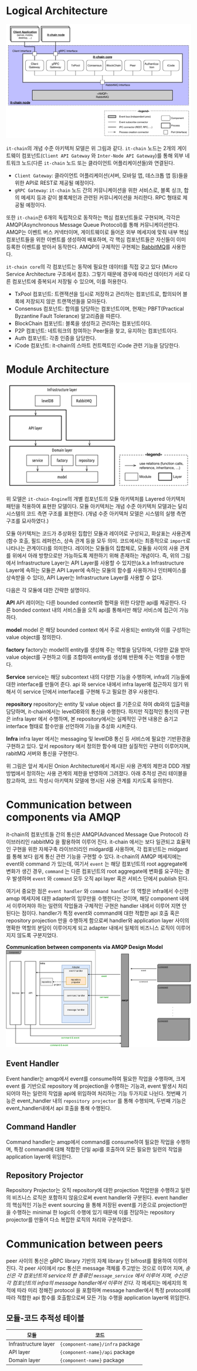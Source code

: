 # Logical Architecture

![](../images/it-chain-logical-view-architecture-r5.png)

`it-chain`의 개념 수준 아키텍처 모델은 위 그림과 같다. `it-chain` 노드는 2개의 게이트웨이 컴포넌트(`Client API Gateway` 와 `Inter-Node API Gateway`)를 통해 외부 네트워크 노드(다른 `it-chain` 노드 또는 클라이언트 어플리케이션들)와 연결된다.

* `Client Gateway`: 클라이언트 어플리케이션(서버, 모바일 앱, 데스크톱 앱 등)들을 위한 API로 REST로 제공될 예정이다.
* `gRPC Gateway`: `it-chain` 노드 간의 커뮤니케이션을 위한 서비스로, 블록 싱크, 합의 메세지 등과 같이 블록체인과 관련된 커뮤니케이션을 처리한다. RPC 형태로 제공될 예정이다.

또한 `it-chain`은 6개의 독립적으로 동작하는 핵심 컴포넌트들로 구현되며, 각각은 AMQP(Asynchronous Message Queue Protocol)를 통해 커뮤니케이션한다. AMQP는 이벤트 버스 커넥터이며, 게이트웨이로 들어온 외부 메세지에 맞춰 내부 핵심 컴포넌트들을 위한 이벤트를 생성하여 배포하며, 각 핵심 컴포넌트들은 자신들이 이미 등록한 이벤트를 받아서 동작한다. AMQP의 구체적인 구현체는 [RabbitMQ](https://www.rabbitmq.com)를 사용한다.

`it-chain core`의 각 컴포넌트는 동작에 필요한 데이터를 직접 갖고 있다 (Micro Service Architecture 구조에서 참조). 그렇기 때문에 경우에 따라선 데이터가 서로 다른 컴포넌트에 중복되서 저장될 수 있으며, 이를 허용한다.

* TxPool 컴포넌트: 트랜잭션을 임시로 저장하고 관리하는 컴포넌트로, 합의되어 블록에 저장되지 않은 트랜잭션들을 모아둔다.
* Consensus 컴포넌트: 합의를 담당하는 컴포넌트이며, 현재는 PBFT(Practical Byzantine Fault Tolerance) 알고리즘을 따른다.
* BlockChain 컴포넌트: 블록을 생성하고 관리하는 컴포넌트이다.
* P2P 컴포넌트: 네트워크의 참여하는 Peer들을 찾고, 유지하는 컴포넌트이다.
* Auth 컴포넌트: 각종 인증을 담당한다.
* iCode 컴포넌트: it-chain의 스마트 컨트랙트인 iCode 관련 기능을 담당한다.


# Module Architecture

![Module Architecture](../images/it-chain-module-view-architecture-r1.png)

위 모델은 `it-chain-Engine`의 개별 컴포넌트의 모듈 아키텍처를 Layered 아키텍처 패턴을 적용하여 표현한 모델이다. 모듈 아키텍처는 개념 수준 아키텍처 모델과는 달리 시스템의 코드 측면 구조를 표현한다. (개념 수준 아키텍처 모델은 시스템의 실행 측면 구조를 묘사하였다.)

모듈 아키텍처는 코드가 추상화된 집합인 모듈과 레이어로 구성되고, 화살표는 사용관계(함수 호출, 필드 레퍼런스, 상속 관계 등을 모두 의미. 코드에서는 최종적으로 `import`로 나타나는 관계이다)를 의미한다. 레이어는 모듈들의 집합체로, 모듈들 사이의 사용 관계를 위에서 아래 방향으로만 가능하도록 제한하기 위해 존재하는 개념이다. 즉, 위의 그림에서 Infrastructure Layer는 API Layer를 사용할 수 있지만(a.k.a Infrastructure Layer에 속하는 모듈은 API Layer에 속하는 모듈의 함수를 사용하거나 인터페이스를 상속받을 수 있다), API Layer는 Infrastructure Layer를 사용할 수 없다.

다음은 각 모듈에 대한 간략한 설명이다.

**API**
API 레이어는 다른 bounded context와 협력을 위한 다양한 api를 제공한다.
다른 bonded context 내의 서비스들을 오직 api를 통해서만 해당 서비스에 접근이 가능하다.

**model**
model 은 해당 bounded context 에서 주로 사용되는 entity와 이를 구성하는 value object를 정의한다.

**factory**
factory는 model의 entity를 생성해 주는 역할을 담당하며, 다양한 값을 받아 value object를 구현하고 이를 조합하여 entity를 생성해 반환해 주는 역할을 수행한다.

**Service**
service는 해당 subcontext 내의 다양한 기능을 수행하며, infra의 기능들에 대한 interface를 만들어 준다.
api 와 service 내에서 infra layer에 접근하지 않기 위해서 이 service 단에서 interface를 구현해 두고 필요한 경우 사용한다.

**repository**
repository는 entity 및 value object 를 기준으로 하여 db와의 입출력을 담당하며, it-chain에서는 levelDB와의 통신을 수행한다.
하지만 직접적인 통신의 구현은 infra layer 에서 수행하며, 본 repository에서는 실제적인 구현 내용은 숨기고 interface 형태로 함수만을 선언하여 기능을 추상화 시켜준다.

**Infra**
infra layer 에서는 messaging 및 levelDB 통신 등 서비스에 필요한 기반환경을 구현하고 있다.
앞서 repository 에서 정의한 함수에 대한 실질적인 구현이 이루어지며, rabitMQ 서버와 통신을 구현한다.

위 그림은 앞서 제시된 Onion Architecture에서 제시된 사용 관계의 제한과 DDD 개발방법에서 정의하는 사용 관계의 제한을 반영하여 그려졌다. 아래 추적성 관리 테이블을 참고하여, 코드 작성시 아키텍처 모델에 명시된 사용 관계를 지키도록 유의한다.

# Communication between components via AMQP
it-chain의 컴포넌트들 간의 통신은 AMQP(Advanced Message Que Protocol) 라이브러리인 rabbitMQ 을 활용하여 이루어 진다. it-chain 에서는 보다 일관되고 효율적인 구현을 위한 자체구축 라이브러리인 midgard를 사용하며, 각 컴포넌트는 midgard를 통해 보다 쉽게 통신 관련 기능을 구현할 수 있다. it-chain의 AMQP 메세지에는 event와 command 가 있는데, 여기서 `event` 는 해당 컴포넌트의 root aggregate에 변화가 생긴 경우, `command` 는 다른 컴포넌트의 root aggregate에 변화를 요구하는 경우 발생하며 `event` 와 `command` 모두 오직  api layer 혹은 서비스 단에서 publish 된다.

여기서 중요한 점은 `event handler` 와 `command handler` 의 역할은 infra에서 수신한 amqp 메세지에 대한 adapter의 임무만을 수행한다는 것이며, 해당 component 내에서 이루어져야 하는 일련의 작업들과 구체적인 구현은 handler 내에서 이루어 지면 안된다는 점이다. handler가 특정 event와 command에 대한 적합한 api 호출 혹은 repository projection 만을 수행하게 함으로써 handler와 application layer 사이의 명확한 역할의 분담이 이루어지게 되고 adapter 내에서 일체의 비즈니스 로직이 이루어 지지 않도록 구분지었다.

**Communication between components via AMQP Design Model**
![Communication via AMQP](images/CommunicationViaAMQP.png)

## Event Handler
Event handler는 amqp에서 event를 consume하여 필요한 작업을 수행하며, 크게 event 를 기반으로 repository 에 projection을 수행하는 기능과, event 발생시 처리되어야 하는 일련의 작업을 api에 위임하여 처리하는 기능 두가지로 나뉜다. 첫번째 기능은 event_handler 내의 `repository projector` 를 통해 수행되며, 두번째 기능은 event_handler내에서 api 호출을 통해 수행된다.

## Command Handler
Command handler는 amqp에서 command를 consume하여 필요한 작업을 수행하며, 특정 command에 대해 적합한 단일 api를 호출하여 모든 필요한 일련의 작업을 application layer에 위임한다.

## Repository Projector
Repository Projector는 오직 repository에 대한 projection 작업만을 수행하고 일련의 비즈니스 로직은 포함하지 않음으로써 event handler와 구분된다. event handler의 핵심적인 기능은 event sourcing 을 통해 저장된 event를 기준으로 projection만을 수행하는 minimal 한 logic의 수행에 있기 때문에 이를 전담하는 repository projector를 만들어 다소 복잡한 로직의 처리와 구분하였다.

# Communication between peers
peer 사이의 통신은 gRPC library 기반의 자체 library 인 bifrost를 활용하여 이루어 진다. 각 peer 사이에서 rpc 통신은 message 객체를 주고받는 것으로 이루어 지며, _송신은 각 컴포넌트의 service의 한 종류인 `message_service` 에서 이루어 지며, 수신은 각 컴포넌트의 infra의 message handler에서 이루어 진다._ 각 메세지는 메세지의 목적에 따라 미리 정해진 protocol 을 포함하며 message handler에서 특정 protocol에 따라 적합한 api 함수를 호출함으로써 모든 기능 수행을 application layer에 위임한다.

## 모듈-코드 추적성 테이블
모듈 | 코드
-----|-----
Infrastructure layer | `{component-name}/infra` package
API layer | `{component-name}/api` package
Domain layer | `{component-name}` package
